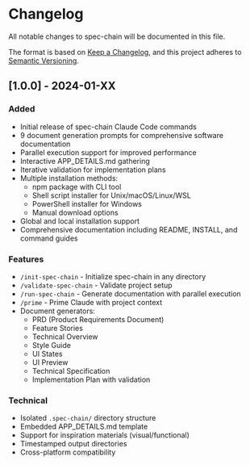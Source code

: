 # Changelog

All notable changes to spec-chain will be documented in this file.

The format is based on [Keep a Changelog](https://keepachangelog.com/en/1.0.0/),
and this project adheres to [Semantic Versioning](https://semver.org/spec/v2.0.0.html).

## [1.0.0] - 2024-01-XX

### Added
- Initial release of spec-chain Claude Code commands
- 9 document generation prompts for comprehensive software documentation
- Parallel execution support for improved performance
- Interactive APP_DETAILS.md gathering
- Iterative validation for implementation plans
- Multiple installation methods:
  - npm package with CLI tool
  - Shell script installer for Unix/macOS/Linux/WSL
  - PowerShell installer for Windows
  - Manual download options
- Global and local installation support
- Comprehensive documentation including README, INSTALL, and command guides

### Features
- `/init-spec-chain` - Initialize spec-chain in any directory
- `/validate-spec-chain` - Validate project setup
- `/run-spec-chain` - Generate documentation with parallel execution
- `/prime` - Prime Claude with project context
- Document generators:
  - PRD (Product Requirements Document)
  - Feature Stories
  - Technical Overview
  - Style Guide
  - UI States
  - UI Preview
  - Technical Specification
  - Implementation Plan with validation

### Technical
- Isolated `.spec-chain/` directory structure
- Embedded APP_DETAILS.md template
- Support for inspiration materials (visual/functional)
- Timestamped output directories
- Cross-platform compatibility